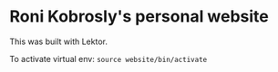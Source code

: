 # Roni Kobrosly's personal website

This was built with Lektor.

To activate virtual env: `source website/bin/activate`


